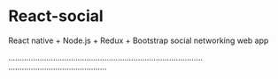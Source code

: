 # React-social
React native + Node.js + Redux + Bootstrap social networking web app

.......................................................................................
............................................